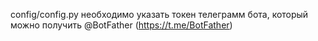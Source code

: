 config/config.py необходимо указать токен телеграмм бота, который можно получить @BotFather (https://t.me/BotFather)
